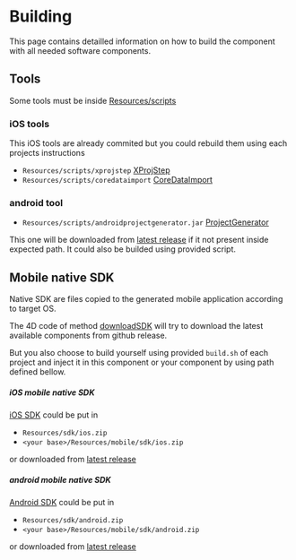 # Building

This page contains detailled information on how to build the component with all needed software components.

## Tools

Some tools must be inside [Resources/scripts](Resources/scripts)

### iOS tools

This iOS tools are already commited but you could rebuild them using each projects instructions

- `Resources/scripts/xprojstep` [XProjStep](https://github.com/4d/ios-XProjStep)
- `Resources/scripts/coredataimport` [CoreDataImport](https://github.com/4d/ios-CoreDataImport)

### android tool

- `Resources/scripts/androidprojectgenerator.jar` [ProjectGenerator](https://github.com/4d/android-ProjectGenerator)

This one will be downloaded from [latest release](https://github.com/4d/android-ProjectGenerator/releases) if it not present inside expected path. It could also be builded using provided script.

## Mobile native SDK

Native SDK are files copied to the generated mobile application according to target OS.

The 4D code of method [downloadSDK](Project/Sources/Methods/downloadSDK.4dm) will try to download the latest available components from github release.

But you also choose to build yourself using provided `build.sh` of each project and inject it in this component or your component by using path defined bellow.

##### iOS mobile native SDK

[iOS SDK](https://github.com/4d/ios-sdk) could be put in

- `Resources/sdk/ios.zip`
- `<your base>/Resources/mobile/sdk/ios.zip`

or downloaded from [latest release](https://github.com/4d/ios-sdk/releases/latest)

##### android mobile native SDK

[Android SDK](https://github.com/4d/android-sdk) could be put in

- `Resources/sdk/android.zip`
- `<your base>/Resources/mobile/sdk/android.zip`

or downloaded from [latest release](https://github.com/4d/android-sdk/releases/latest)
